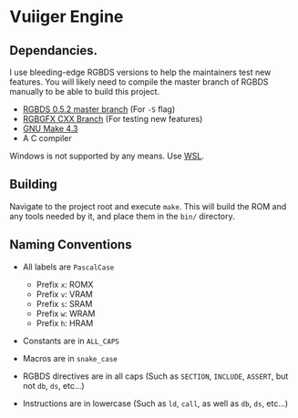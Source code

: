 # Vuiiger Engine

## Dependancies.

I use bleeding-edge RGBDS versions to help the maintainers test new features.
You will likely need to compile the master branch of RGBDS manually to be able
to build this project.

- [RGBDS 0.5.2 master branch](https://github.com/gbdev/rgbds) (For `-S` flag)
- [RGBGFX CXX Branch](https://github.com/ISSOtm/rgbds/tree/rgbgfx-cxx) (For testing new features)
- [GNU Make 4.3](https://www.gnu.org/software/make/)
- A C compiler

Windows is not supported by any means. Use [WSL](https://docs.microsoft.com/en-us/windows/wsl/install).

## Building

Navigate to the project root and execute `make`. This will build the ROM and any
tools needed by it, and place them in the `bin/` directory.

## Naming Conventions

- All labels are `PascalCase`
  - Prefix `x`: ROMX
  - Prefix `v`: VRAM
  - Prefix `s`: SRAM
  - Prefix `w`: WRAM
  - Prefix `h`: HRAM

- Constants are in `ALL_CAPS`
- Macros are in `snake_case`

- RGBDS directives are in all caps (Such as `SECTION`, `INCLUDE`, `ASSERT`, but not `db`, `ds`, etc...)
- Instructions are in lowercase (Such as `ld`, `call`, as well as `db`, `ds`, etc...)
